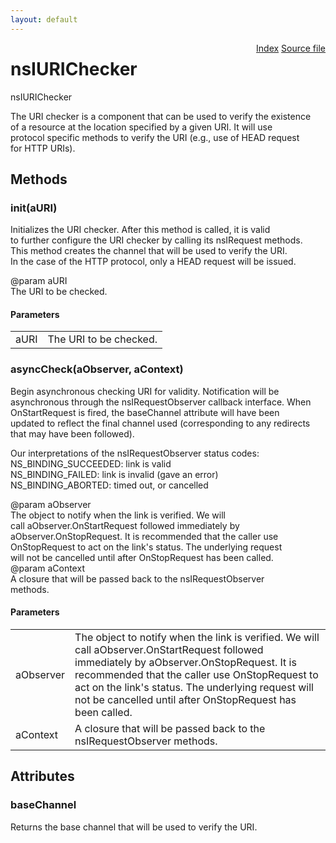 ```yaml
---
layout: default
---
```

<div class='links' style='float:right'><a href="../index.html">Index</a>
<a href="http://dxr.mozilla.org/mozilla-central/source/netwerk/base/public/nsIURIChecker.idl">Source file</a>
</div>

# nsIURIChecker #
  
nsIURIChecker  
  
The URI checker is a component that can be used to verify the existence  
of a resource at the location specified by a given URI.  It will use  
protocol specific methods to verify the URI (e.g., use of HEAD request  
for HTTP URIs).  
  

## Methods ##

### init(aURI) ###
  
Initializes the URI checker.  After this method is called, it is valid  
to further configure the URI checker by calling its nsIRequest methods.  
This method creates the channel that will be used to verify the URI.  
In the case of the HTTP protocol, only a HEAD request will be issued.  
  
@param aURI  
       The URI to be checked.  
  

#### Parameters ####

<table>

<tr>
<td>aURI</td>
<td>       The URI to be checked.  
</td>
</tr>

</table>

### asyncCheck(aObserver, aContext) ###
  
Begin asynchronous checking URI for validity.  Notification will be  
asynchronous through the nsIRequestObserver callback interface.  When  
OnStartRequest is fired, the baseChannel attribute will have been  
updated to reflect the final channel used (corresponding to any redirects  
that may have been followed).  
  
Our interpretations of the nsIRequestObserver status codes:  
  NS_BINDING_SUCCEEDED:   link is valid  
  NS_BINDING_FAILED:      link is invalid (gave an error)  
  NS_BINDING_ABORTED:     timed out, or cancelled  
  
@param aObserver  
       The object to notify when the link is verified.  We will  
       call aObserver.OnStartRequest followed immediately by  
       aObserver.OnStopRequest.  It is recommended that the caller use  
       OnStopRequest to act on the link's status.  The underlying request  
       will not be cancelled until after OnStopRequest has been called.  
@param aContext  
       A closure that will be passed back to the nsIRequestObserver  
       methods.  
  

#### Parameters ####

<table>

<tr>
<td>aObserver</td>
<td>       The object to notify when the link is verified.  We will  
       call aObserver.OnStartRequest followed immediately by  
       aObserver.OnStopRequest.  It is recommended that the caller use  
       OnStopRequest to act on the link's status.  The underlying request  
       will not be cancelled until after OnStopRequest has been called.  
</td>
</tr>

<tr>
<td>aContext</td>
<td>       A closure that will be passed back to the nsIRequestObserver  
       methods.  
</td>
</tr>

</table>

## Attributes ##

### baseChannel ###
  
Returns the base channel that will be used to verify the URI.  
  

